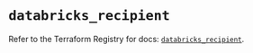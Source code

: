 # `databricks_recipient`

Refer to the Terraform Registry for docs: [`databricks_recipient`](https://registry.terraform.io/providers/databricks/databricks/1.48.0/docs/resources/recipient).
